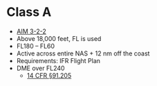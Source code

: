 # Class A

* [AIM 3-2-2](https://www.faa.gov/air_traffic/publications/atpubs/aim_html/chap3_section_2.html#$paragraph3-2-2)
* Above 18,000 feet, FL is used
* FL180 – FL60
* Active across entire NAS + 12 nm off the coast
* Requirements: IFR Flight Plan
* DME over FL240
  * [14 CFR &sect;91.205](https://www.ecfr.gov/current/title-14/chapter-I/subchapter-F/part-91/subpart-C/section-91.205)
